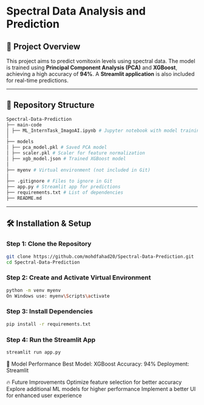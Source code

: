 # Spectral Data Analysis and Prediction

## 📌 Project Overview
This project aims to predict vomitoxin levels using spectral data. The model is trained using **Principal Component Analysis (PCA)** and **XGBoost**, achieving a high accuracy of **94%**. A **Streamlit application** is also included for real-time predictions.

---

## 📁 Repository Structure  
```bash
Spectral-Data-Prediction
├── main-code
│ ├── ML_InternTask_ImagoAI.ipynb # Jupyter notebook with model training
│
├── models
│ ├── pca_model.pkl # Saved PCA model
│ ├── scaler.pkl # Scaler for feature normalization
│ ├── xgb_model.json # Trained XGBoost model
│
├── myenv # Virtual environment (not included in Git)
│
├── .gitignore # Files to ignore in Git
├── app.py # Streamlit app for predictions
├── requirements.txt # List of dependencies
├── README.md
```
---

## 🛠 Installation & Setup

### **Step 1: Clone the Repository**
```bash
git clone https://github.com/mohdfahad20/Spectral-Data-Prediction.git
cd Spectral-Data-Prediction
```

### **Step 2: Create and Activate Virtual Environment**
```bash
python -m venv myenv
On Windows use: myenv\Scripts\activate
```

### **Step 3: Install Dependencies**
```bash
pip install -r requirements.txt
```

### **Step 4: Run the Streamlit App**
```bash
streamlit run app.py
```

🎯 Model Performance
Best Model: XGBoost
Accuracy: 94%
Deployment: Streamlit 

🔥 Future Improvements
Optimize feature selection for better accuracy
Explore additional ML models for higher performance
Implement a better UI for enhanced user experience

